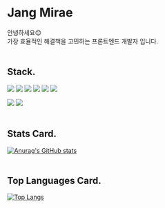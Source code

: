 # Jang Mirae
안녕하세요😊   
가장 효율적인 해결책을 고민하는 프론트엔드 개발자 입니다.   
　   
## Stack.
<span><img src="https://img.shields.io/badge/HTML5-dd4b25?style=for-the-badge&logo=HTML5&logoColor=white&prefix=hello" /></span>
<span><img src="https://img.shields.io/badge/CSS3-146eb0?style=for-the-badge&logo=CSS3&logoColor=white" /></span>
<span><img src="https://img.shields.io/badge/JavaScript-ffc100?style=for-the-badge&logo=JavaScript&logoColor=white" /></span>
<span><img src="https://img.shields.io/badge/Vue.js-4FC08D?style=for-the-badge&logo=Vue.js&logoColor=white" /></span>
<span><img src="https://img.shields.io/badge/React-17b6e7?style=for-the-badge&logo=React&logoColor=white" /></span>
<span><img src="https://img.shields.io/badge/TypeScript-2f74c0?style=for-the-badge&logo=TypeScript&logoColor=white" /></span>

<span><img src="https://img.shields.io/badge/Git-e83a2d?style=for-the-badge&logo=Git&logoColor=white" /></span>
<span><img src="https://img.shields.io/badge/Slack-4A154B?style=for-the-badge&logo=Slack&logoColor=white" /></span>   
　   
## Stats Card.
[![Anurag's GitHub stats](https://github-readme-stats.vercel.app/api?username=miraejang&show_icons=true&theme=dracula)](https://github.com/anuraghazra/github-readme-stats)   
　   
## Top Languages Card.
[![Top Langs](https://github-readme-stats.vercel.app/api/top-langs/?username=miraejang&layout=compact)](https://github.com/anuraghazra/github-readme-stats)
